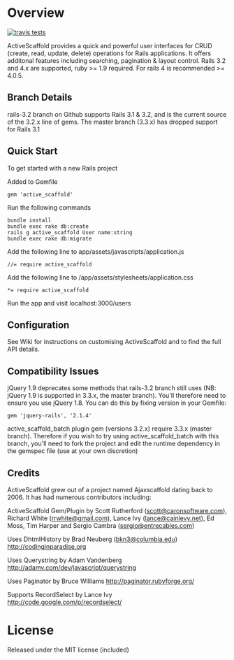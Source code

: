 Overview
========
[![travis tests](https://travis-ci.org/activescaffold/active_scaffold.png)](https://travis-ci.org/activescaffold/active_scaffold)

ActiveScaffold provides a quick and powerful user interfaces for CRUD (create, read, update, delete) operations for Rails applications. It offers additonal features including searching, pagination & layout control.  Rails 3.2 and 4.x are supported, ruby >= 1.9 required. For rails 4 is recommended >= 4.0.5.

Branch Details
--------------
rails-3.2 branch on Github supports Rails 3.1 & 3.2, and is the current source of the 3.2.x line of gems. The master branch (3.3.x) has dropped support for Rails 3.1

Quick Start
-----------
To get started with a new Rails project

Added to Gemfile

    gem 'active_scaffold'

Run the following commands

    bundle install
    bundle exec rake db:create
    rails g active_scaffold User name:string
    bundle exec rake db:migrate

Add the following line to app/assets/javascripts/application.js

    //= require active_scaffold

Add the following line to /app/assets/stylesheets/application.css

    *= require active_scaffold

Run the app and visit localhost:3000/users 

Configuration
-------------
See Wiki for instructions on customising ActiveScaffold and to find the full API details.

Compatibility Issues
--------------------
jQuery 1.9 deprecates some methods that rails-3.2 branch still uses (NB: jQuery 1.9 is supported in 3.3.x, the master branch). You'll therefore need to ensure you use jQuery 1.8. You can do this by fixing version in your Gemfile:

    gem 'jquery-rails', '2.1.4'

active_scaffold_batch plugin gem (versions 3.2.x) require 3.3.x (master branch). Therefore if you wish to try using active_scaffold_batch with this branch, you'll need to fork the project and edit the runtime dependency in the gemspec file (use at your own discretion)

Credits
-------
ActiveScaffold grew out of a project named Ajaxscaffold dating back to 2006. It has had numerous contributors including:

ActiveScaffold Gem/Plugin by Scott Rutherford (scott@caronsoftware.com), Richard White (rrwhite@gmail.com), Lance Ivy (lance@cainlevy.net), Ed Moss, Tim Harper and Sergio Cambra (sergio@entrecables.com)

Uses DhtmlHistory by Brad Neuberg (bkn3@columbia.edu)
http://codinginparadise.org

Uses Querystring by Adam Vandenberg
http://adamv.com/dev/javascript/querystring

Uses Paginator by Bruce Williams
http://paginator.rubyforge.org/

Supports RecordSelect by Lance Ivy
http://code.google.com/p/recordselect/


License
=======
Released under the MIT license (included)
